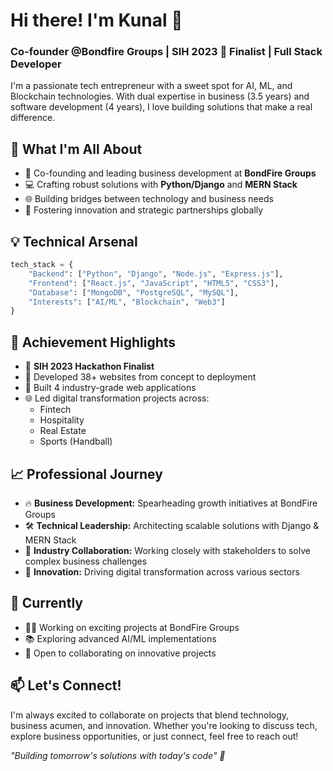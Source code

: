 # Hi there! I'm Kunal 👋

### Co-founder @Bondfire Groups | SIH 2023 🥈 Finalist | Full Stack Developer

I'm a passionate tech entrepreneur with a sweet spot for AI, ML, and Blockchain technologies. With dual expertise in business (3.5 years) and software development (4 years), I love building solutions that make a real difference.

## 🚀 What I'm All About

- 🏢 Co-founding and leading business development at **BondFire Groups**
- 💻 Crafting robust solutions with **Python/Django** and **MERN Stack**
- 🌐 Building bridges between technology and business needs
- 🤝 Fostering innovation and strategic partnerships globally

## 💡 Technical Arsenal

```python
tech_stack = {
    "Backend": ["Python", "Django", "Node.js", "Express.js"],
    "Frontend": ["React.js", "JavaScript", "HTML5", "CSS3"],
    "Database": ["MongoDB", "PostgreSQL", "MySQL"],
    "Interests": ["AI/ML", "Blockchain", "Web3"]
}
```

## 🎯 Achievement Highlights

- 🌟 **SIH 2023 Hackathon Finalist**  
- 🎨 Developed 38+ websites from concept to deployment
- 💼 Built 4 industry-grade web applications
- 🌐 Led digital transformation projects across:
  - Fintech
  - Hospitality
  - Real Estate
  - Sports (Handball)

## 📈 Professional Journey

- 🔥 **Business Development:** Spearheading growth initiatives at BondFire Groups
- 🛠️ **Technical Leadership:** Architecting scalable solutions with Django & MERN Stack
- 🤝 **Industry Collaboration:** Working closely with stakeholders to solve complex business challenges
- 🚀 **Innovation:** Driving digital transformation across various sectors

## 🌱 Currently

- 👨‍💻 Working on exciting projects at BondFire Groups
- 📚 Exploring advanced AI/ML implementations
- 🤝 Open to collaborating on innovative projects

## 📫 Let's Connect!

I'm always excited to collaborate on projects that blend technology, business acumen, and innovation. Whether you're looking to discuss tech, explore business opportunities, or just connect, feel free to reach out!

*"Building tomorrow's solutions with today's code" 🚀*

